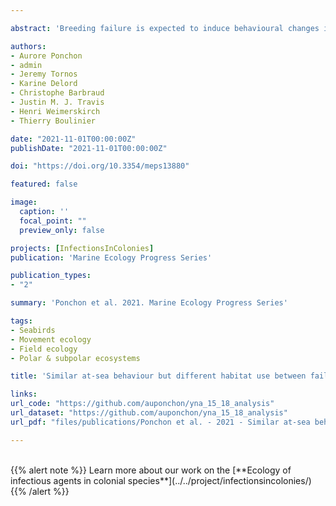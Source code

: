```yaml
---

abstract: 'Breeding failure is expected to induce behavioural changes in central place foragers. Indeed, after a failed reproductive attempt, breeding individuals are relieved from having to return to their breeding site for reproductive duties and thus are less constrained than successful breeders in their movements during the remainder of the breeding season. Accordingly, they are expected to adjust their behaviour, travelling longer in distance and/or time to reach foraging grounds. They are also expected to use different foraging areas to decrease local intra-specific competition with successful breeders. We compared the at-sea behaviour and habitat use of successful and failed Indian yellow-nosed albatrosses nesting in Amsterdam Island, Southern Indian Ocean, during 2 chick-rearing seasons. Failed breeders exhibited the same at-sea foraging behaviour, travelling as far and as long as successful breeders. They also spent the same amount of time on their nest between at-sea trips. Nevertheless, habitat models revealed partial spatial segregation of failed breeders, which used specific foraging areas characterized by deeper and colder waters in addition to the areas they shared with successful breeders. Our study shows the importance of combining a range of analytical methods (spatial analysis, behavioural inferences with advanced movement models and habitat models) to infer the at-sea behaviour and habitat use of seabirds. It also stresses the importance of considering individual breeding status when aiming to understand the spatial distribution of individuals, especially when this information may have conservation implications.'

authors: 
- Aurore Ponchon
- admin
- Jeremy Tornos
- Karine Delord
- Christophe Barbraud
- Justin M. J. Travis
- Henri Weimerskirch
- Thierry Boulinier

date: "2021-11-01T00:00:00Z"
publishDate: "2021-11-01T00:00:00Z"

doi: "https://doi.org/10.3354/meps13880"

featured: false

image:
  caption: ''
  focal_point: ""
  preview_only: false

projects: [InfectionsInColonies]
publication: 'Marine Ecology Progress Series'

publication_types:
- "2"

summary: 'Ponchon et al. 2021. Marine Ecology Progress Series'

tags:
- Seabirds
- Movement ecology
- Field ecology
- Polar & subpolar ecosystems

title: 'Similar at-sea behaviour but different habitat use between failed and successful breeding albatrosses'

links:
url_code: "https://github.com/auponchon/yna_15_18_analysis"
url_dataset: "https://github.com/auponchon/yna_15_18_analysis"
url_pdf: "files/publications/Ponchon et al. - 2021 - Similar at-sea behaviour.pdf"

---
```


<!-- Ponchon A., Gamble A., Ahtiainen I.V., Tornos J., Delord K., Barbraud C., Travis J.M.J., Weimerskirch H. and Boulinier T. (2021). Similar at-sea behaviour but different habitat use between failed and successful breeding albatrosses. *Marine Ecology Progress Series* 678, 183-196. -->

<!--**Citation metrics**-->

<!-- For the Altmetric badge -->
<script type='text/javascript' src='https://d1bxh8uas1mnw7.cloudfront.net/assets/embed.js'></script>

<!-- Table with badges -->
<div class="row">
  <div class="col-12 col-lg-8">
    <div class="row">
      <div class="col-md-8">
      <!-- Dimensions badge -->
      <span class="__dimensions_badge_embed__" data-doi="10.3354/meps13880" data-hide-zero-citations="true" data-legend="hover-right" data-style="small_circle"></span><script async src="https://badge.dimensions.ai/badge.js" charset="utf-8"></script>
       </div>
       <div class="col-md-4">
       <!-- Altmetric badge -->
       <div data-badge-popover="right" data-badge-type="donut" data-doi="10.3354/meps13880" data-hide-less-than="10" class="altmetric-embed"></div>
       </div>
    </div>
  </div>
</div>

<br>
{{% alert note %}}
Learn more about our work on the [**Ecology of infectious agents in colonial species**](../../project/infectionsincolonies/)
{{% /alert %}}